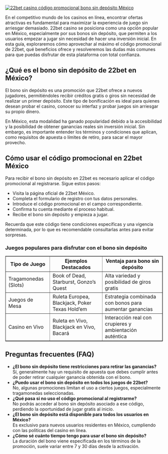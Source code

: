 [![22bet casino código promocional bono sin depósito México](https://123-caf.pages.dev/gitsignup.png)](https://vrmoo.ru/Bt82HjjY)

<p>En el competitivo mundo de los casinos en línea, encontrar ofertas atractivas es fundamental para maximizar la experiencia de juego sin arriesgar demasiado. 22bet casino se posiciona como una opción popular en México, especialmente por sus bonos sin depósito, que permiten a los usuarios empezar a jugar sin necesidad de hacer una inversión inicial. En esta guía, exploraremos cómo aprovechar al máximo el código promocional de 22bet, qué beneficios ofrece y resolveremos las dudas más comunes para que puedas disfrutar de esta plataforma con total confianza.</p>  <h2>¿Qué es el bono sin depósito de 22bet en México?</h2> <p>El bono sin depósito es una promoción que 22bet ofrece a nuevos jugadores, permitiéndoles recibir créditos gratis o giros sin necesidad de realizar un primer depósito. Este tipo de bonificación es ideal para quienes desean probar el casino, conocer su interfaz y probar juegos sin arriesgar su propio dinero.</p> <p>En México, esta modalidad ha ganado popularidad debido a la accesibilidad y la posibilidad de obtener ganancias reales sin inversión inicial. Sin embargo, es importante entender los términos y condiciones que aplican, como requisitos de apuesta o límites de retiro, para sacar el mayor provecho.</p>  <h2>Cómo usar el código promocional en 22bet México</h2> <p>Para recibir el bono sin depósito en 22bet es necesario aplicar el código promocional al registrarse. Sigue estos pasos:</p> <ul>   <li>Visita la página oficial de 22bet México.</li>   <li>Completa el formulario de registro con tus datos personales.</li>   <li>Introduce el código promocional en el campo correspondiente.</li>   <li>Confirma tu cuenta mediante el proceso habitual.</li>   <li>Recibe el bono sin depósito y empieza a jugar.</li> </ul> <p>Recuerda que este código tiene condiciones específicas y una vigencia determinada, por lo que es recomendable consultarlas antes para evitar sorpresas.</p>  <h3>Juegos populares para disfrutar con el bono sin depósito</h3> <table border="1" cellpadding="8" cellspacing="0">   <thead>     <tr>       <th>Tipo de Juego</th>       <th>Ejemplos Destacados</th>       <th>Ventaja para bono sin depósito</th>     </tr>   </thead>   <tbody>     <tr>       <td>Tragamonedas (Slots)</td>       <td>Book of Dead, Starburst, Gonzo’s Quest</td>       <td>Alta variedad y posibilidad de giros gratis</td>     </tr>     <tr>       <td>Juegos de Mesa</td>       <td>Ruleta Europea, Blackjack, Poker Texas Hold’em</td>       <td>Estrategia combinada con bonos para aumentar ganancias</td>     </tr>     <tr>       <td>Casino en Vivo</td>       <td>Ruleta en Vivo, Blackjack en Vivo, Bacará</td>       <td>Interacción real con crupieres y ambientación auténtica</td>     </tr>   </tbody> </table>  <h2>Preguntas frecuentes (FAQ)</h2> <ul>   <li><strong>¿El bono sin depósito tiene restricciones para retirar las ganancias?</strong><br> Sí, generalmente hay un requisito de apuesta que debes cumplir antes de poder retirar cualquier ganancia obtenida con el bono.</li>   <li><strong>¿Puedo usar el bono sin depósito en todos los juegos de 22bet?</strong><br> No, algunas promociones limitan el uso a ciertos juegos, especialmente tragamonedas seleccionadas.</li>   <li><strong>¿Qué pasa si no uso el código promocional al registrarme?</strong><br> No podrás acceder al bono sin depósito asociado a ese código, perdiendo la oportunidad de jugar gratis al inicio.</li>   <li><strong>¿El bono sin depósito está disponible para todos los usuarios en México?</strong><br> Es exclusivo para nuevos usuarios residentes en México, cumpliendo con las políticas del casino en línea.</li>   <li><strong>¿Cómo sé cuánto tiempo tengo para usar el bono sin depósito?</strong><br> La duración del bono viene especificada en los términos de la promoción, suele variar entre 7 y 30 días desde la activación.</li> </ul>
